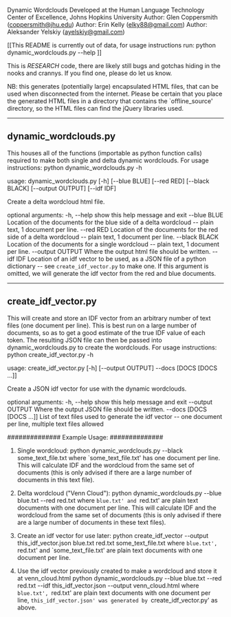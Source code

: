 Dynamic Wordclouds
Developed at the Human Language Technology Center of Excellence, Johns Hopkins University
Author: Glen Coppersmith (coppersmith@jhu.edu)
Author: Erin Kelly (elky88@gmail.com)
Author: Aleksander Yelskiy (ayelskiy@gmail.com)


[[This README is currently out of data, for usage instructions run:
python dynamic_wordclouds.py --help ]]


This is _RESEARCH_ code, there are likely still bugs and gotchas hiding in the nooks and crannys. If you find one, please do let us know.

NB: this generates (potentially large) encapsulated HTML files, that can be used when disconnected from the internet. Please be certain that you place the generated HTML files in a directory that contains the `offline_source' directory, so the HTML files can find the jQuery libraries used.

---
dynamic_wordclouds.py
---
This houses all of the functions (importable as python function calls) required to make both single and delta dynamic wordclouds.
For usage instructions:
python dynamic_wordclouds.py -h

usage: dynamic_wordclouds.py [-h] [--blue BLUE] [--red RED] [--black BLACK]
                             [--output OUTPUT] [--idf IDF]

Create a delta wordcloud html file.

optional arguments:
  -h, --help       show this help message and exit
  --blue BLUE      Location of the documents for the blue side of a delta
                   wordcloud -- plain text, 1 document per line.
  --red RED        Location of the documents for the red side of a delta
                   wordcloud -- plain text, 1 document per line.
  --black BLACK    Location of the documents for a single wordcloud -- plain
                   text, 1 document per line.
  --output OUTPUT  Where the output html file should be written.
  --idf IDF        Location of an idf vector to be used, as a JSON file of a
                   python dictionary -- see `create_idf_vector.py` to make
                   one. If this argument is omitted, we will generate the idf
                   vector from the red and blue documents.


---
create_idf_vector.py
---
This will create and store an IDF vector from an arbitrary number of text files (one document per line). This is best run on a large number of documents, so as to get a good estimate of the true IDF value of each token. The resulting JSON file can then be passed into dynamic_wordclouds.py to create the wordclouds.
For usage instructions:
python create_idf_vector.py -h

usage: create_idf_vector.py [-h] [--output OUTPUT] --docs [DOCS [DOCS ...]]

Create a JSON idf vector for use with the dynamic wordclouds.

optional arguments:
  -h, --help            show this help message and exit
  --output OUTPUT       Where the output JSON file should be written.
  --docs [DOCS [DOCS ...]]
                        List of text files used to generate the idf vector --
                        one document per line, multiple text files allowed




##############
Example Usage:
##############

1) Single wordcloud:
python dynamic_wordclouds.py --black some_text_file.txt
where `some_text_file.txt' has one document per line. This will calculate IDF and the wordcloud from the same set of documents (this is only advised if there are a large number of documents in this text file).

2) Delta wordcloud ("Venn Cloud"):
python dynamic_wordclouds.py --blue blue.txt --red red.txt
where `blue.txt' and `red.txt' are plain text documents with one document per line. This will calculate IDF and the wordcloud from the same set of documents (this is only advised if there are a large number of documents in these text files).

3) Create an idf vector for use later:
python create_idf_vector  --output this_idf_vector.json blue.txt red.txt some_text_file.txt
where `blue.txt', `red.txt' and `some_text_file.txt' are plain text documents with one document per line. 

4) Use the idf vector previously created to make a wordcloud and store it at venn_cloud.html
python dynamic_wordclouds.py --blue blue.txt --red red.txt --idf this_idf_vector.json --output venn_cloud.html
where `blue.txt', `red.txt' are plain text documents with one document per line, `this_idf_vector.json' was generated by `create_idf_vector.py' as above. 

